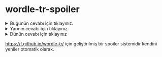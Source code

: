 # wordle-tr-spoiler

<details>
  <summary>Bugünün cevabı için tıklayınız.</summary>
  <br>
    <b> kütle </b>
</details>

<details>
  <summary>Yarının cevabı için tıklayınız</summary>
  <br>
   <b> cirit </b>
</details>

<details>
  <summary>Dünün cevabı için tıklayınız </summary>
  <br>
  <b> kayaç </b>
</details>

https://f.github.io/wordle-tr/ için geliştirilmiş bir spoiler sistemidir kendini yeniler otomatik olarak.

